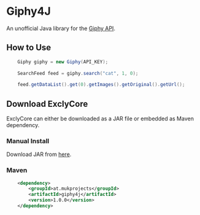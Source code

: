 # Giphy4J

An unofficial Java library for the [Giphy API](https://github.com/Giphy/GiphyAPI).

## How to Use

```java
	Giphy giphy = new Giphy(API_KEY);
	
	SearchFeed feed = giphy.search("cat", 1, 0);
	
	feed.getDataList().get(0).getImages().getOriginal().getUrl();
```

## Download ExclyCore

ExclyCore can either be downloaded as a JAR file or embedded as Maven dependency. 

### Manual Install

Download JAR from [here](https://github.com/keshrath/Giphy4J/tree/master/distribution).

### Maven

```xml
	<dependency>
		<groupId>at.mukprojects</groupId>
		<artifactId>giphy4j</artifactId>
		<version>1.0.0</version>
	</dependency>
```

